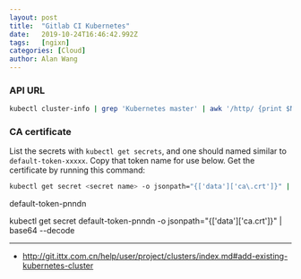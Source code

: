 ```yaml
---
layout: post
title:  "Gitlab CI Kubernetes"
date:   2019-10-24T16:46:42.992Z
tags:   [ngixn]
categories: [Cloud]
author: Alan Wang
---
```


### API URL
```sh
kubectl cluster-info | grep 'Kubernetes master' | awk '/http/ {print $NF}'
```
### CA certificate

List the secrets with `kubectl get secrets`, and one should named similar to
`default-token-xxxxx`. Copy that token name for use below.
Get the certificate by running this command:

```sh
kubectl get secret <secret name> -o jsonpath="{['data']['ca\.crt']}" | base64 --decode
```

default-token-pnndn

kubectl get secret default-token-pnndn -o jsonpath="{['data']['ca\.crt']}" | base64 --decode





----
- http://git.ittx.com.cn/help/user/project/clusters/index.md#add-existing-kubernetes-cluster